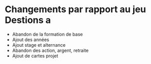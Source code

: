 # Changements par rapport au jeu Destions a

- Abandon de la formation de base
- Ajout des années
- Ajout stage et alternance
- Abandon des action, argent, retraite
- Ajout de cartes projet
